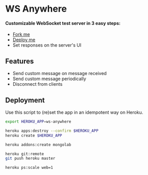 # WS Anywhere

#### Customizable WebSocket test server in 3 easy steps:
- [Fork me](https://github.com/c-hive/ws-anywhere/fork)
- [Deploy me](https://github.com/c-hive/ws-anywhere#deployment)
- Set responses on the server's UI

## Features

- Send custom message on message received
- Send custom message periodically
- Disconnect from clients

## Deployment

Use this script to (re)set the app in an idempotent way on Heroku.

```bash
export HEROKU_APP=ws-anywhere

heroku apps:destroy --confirm $HEROKU_APP
heroku create $HEROKU_APP

heroku addons:create mongolab

heroku git:remote
git push heroku master

heroku ps:scale web=1
```
